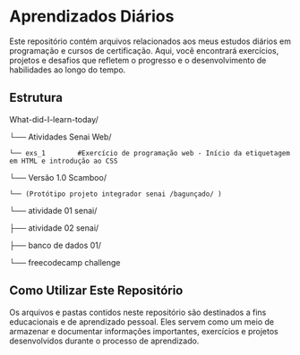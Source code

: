 # Aprendizados Diários

Este repositório contém arquivos relacionados aos meus estudos diários em programação e cursos de certificação. Aqui, você encontrará exercícios, projetos e desafios que refletem o progresso e o desenvolvimento de habilidades ao longo do tempo.

## Estrutura

What-did-I-learn-today/

└── Atividades Senai Web/

    └── exs_1        #Exercício de programação web - Início da etiquetagem em HTML e introdução ao CSS
└── Versão 1.0 Scamboo/

    └── (Protótipo projeto integrador senai /bagunçado/ )
└── atividade 01 senai/

├── atividade 02 senai/

├── banco de dados 01/

└── freecodecamp challenge

## Como Utilizar Este Repositório

Os arquivos e pastas contidos neste repositório são destinados a fins educacionais e de aprendizado pessoal. Eles servem como um meio de armazenar e documentar informações importantes, exercícios e projetos desenvolvidos durante o processo de aprendizado.
